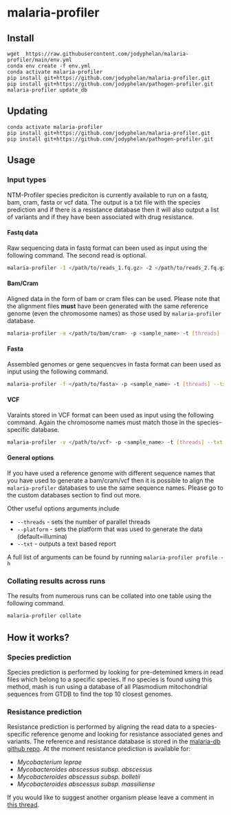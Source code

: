 # malaria-profiler

## Install

```
wget  https://raw.githubusercontent.com/jodyphelan/malaria-profiler/main/env.yml
conda env create -f env.yml 
conda activate malaria-profiler
pip install git+https://github.com/jodyphelan/malaria-profiler.git
pip install git+https://github.com/jodyphelan/pathogen-profiler.git
malaria-profiler update_db
```

## Updating

```
conda activate malaria-profiler
pip install git+https://github.com/jodyphelan/malaria-profiler.git
pip install git+https://github.com/jodyphelan/pathogen-profiler.git
```

## Usage

### Input types

NTM-Profiler species prediciton is currently available to run on a fastq, bam, cram, fasta or vcf data. The output is a txt file with the species prediction and if there is a resistance database then it will also output a  list of variants and if they have been associated with drug resistance.

#### Fastq data

Raw sequencing data in fastq format can been used as input using the following command. The second read is optional.

```bash
malaria-profiler -1 </path/to/reads_1.fq.gz> -2 </path/to/reads_2.fq.gz> -p <sample_name> -t [threads] --txt 
```

#### Bam/Cram 

Aligned data in the form of bam or cram files can be used. Please note that the alignment files **must** have been generated with the same reference genome (even the chromosome names) as those used by `malaria-profiler` database.

```bash
malaria-profiler -a </path/to/bam/cram> -p <sample_name> -t [threads] --txt
```

#### Fasta 

Assembled genomes or gene sequencves in fasta format can been used as input using the following command.

```bash
malaria-profiler -f </path/to/fasta> -p <sample_name> -t [threads] --txt
```

#### VCF 

Varaints stored in VCF format can been used as input using the following command. Again the chromosome names must match those in the species-specific database.

```bash
malaria-profiler -v </path/to/vcf> -p <sample_name> -t [threads] --txt
```

#### General options

If you have used a reference genome with different sequence names that you have used to generate a bam/cram/vcf then it is possible to align the `malaria-profiler` databases to use the same sequence names. Please go to the custom databases section to find out more.

Other useful options arguments include 
* `--threads` - sets the number of parallel threads
* `--platform` - sets the platform that was used to generate the data (default=illumina) 
* `--txt` - outputs a text based report

A full list of arguments can be found by running `malaria-profiler profile -h`

### Collating results across runs

The results from numerous runs can be collated into one table using the following command.

```bash
malaria-profiler collate 
```

## How it works?

### Species prediction
Species prediction is performed by looking for pre-detemined kmers in read files which belong to a specific species. If no species is found using this method, mash is run using a database of all Plasmodium mitochondrial sequences from GTDB to find the top 10 closest genomes.

### Resistance prediction
Resistance prediction is performed by aligning the read data to a species-specific reference genome and looking for resistance associated genes and variants. The reference and resistance database is stored in the [malaria-db github repo](https://github.com/jodyphelan/malaria-db). At the moment resistance prediction is available for:

* _Mycobacterium leprae_
* _Mycobacteroides abscessus subsp. abscessus_
* _Mycobacteroides abscessus subsp. bolletii_
* _Mycobacteroides abscessus subsp. massiliense_

If you would like to suggest another organism please leave a comment in [this thread](https://github.com/jodyphelan/malaria-profiler/).
